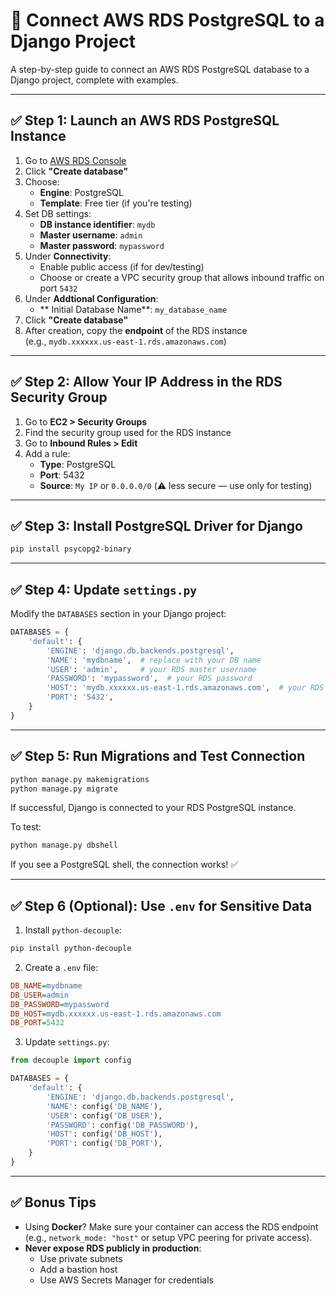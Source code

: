 # 🔗 Connect AWS RDS PostgreSQL to a Django Project

A step-by-step guide to connect an AWS RDS PostgreSQL database to a Django project, complete with examples.

---

## ✅ Step 1: Launch an AWS RDS PostgreSQL Instance

1. Go to [AWS RDS Console](https://console.aws.amazon.com/rds)
2. Click **"Create database"**
3. Choose:
   - **Engine**: PostgreSQL
   - **Template**: Free tier (if you're testing)
4. Set DB settings:
   - **DB instance identifier**: `mydb`
   - **Master username**: `admin`
   - **Master password**: `mypassword`
5. Under **Connectivity**:
   - Enable public access (if for dev/testing)
   - Choose or create a VPC security group that allows inbound traffic on port `5432`
6. Under **Addtional Configuration**:
   - ** Initial Database Name**: `my_database_name`
7. Click **"Create database"**
8. After creation, copy the **endpoint** of the RDS instance  
   (e.g., `mydb.xxxxxx.us-east-1.rds.amazonaws.com`)

---

## ✅ Step 2: Allow Your IP Address in the RDS Security Group

1. Go to **EC2 > Security Groups**
2. Find the security group used for the RDS instance
3. Go to **Inbound Rules > Edit**
4. Add a rule:
   - **Type**: PostgreSQL
   - **Port**: 5432
   - **Source**: `My IP` or `0.0.0.0/0` (⚠️ less secure — use only for testing)

---

## ✅ Step 3: Install PostgreSQL Driver for Django

```bash
pip install psycopg2-binary
```

---

## ✅ Step 4: Update `settings.py`

Modify the `DATABASES` section in your Django project:

```python
DATABASES = {
    'default': {
        'ENGINE': 'django.db.backends.postgresql',
        'NAME': 'mydbname',  # replace with your DB name
        'USER': 'admin',     # your RDS master username
        'PASSWORD': 'mypassword',  # your RDS password
        'HOST': 'mydb.xxxxxx.us-east-1.rds.amazonaws.com',  # your RDS endpoint
        'PORT': '5432',
    }
}
```

---

## ✅ Step 5: Run Migrations and Test Connection

```bash
python manage.py makemigrations
python manage.py migrate
```

If successful, Django is connected to your RDS PostgreSQL instance.

To test:

```bash
python manage.py dbshell
```

If you see a PostgreSQL shell, the connection works! ✅

---

## ✅ Step 6 (Optional): Use `.env` for Sensitive Data

1. Install `python-decouple`:

```bash
pip install python-decouple
```

2. Create a `.env` file:

```ini
DB_NAME=mydbname
DB_USER=admin
DB_PASSWORD=mypassword
DB_HOST=mydb.xxxxxx.us-east-1.rds.amazonaws.com
DB_PORT=5432
```

3. Update `settings.py`:

```python
from decouple import config

DATABASES = {
    'default': {
        'ENGINE': 'django.db.backends.postgresql',
        'NAME': config('DB_NAME'),
        'USER': config('DB_USER'),
        'PASSWORD': config('DB_PASSWORD'),
        'HOST': config('DB_HOST'),
        'PORT': config('DB_PORT'),
    }
}
```

---

## ✅ Bonus Tips

- Using **Docker**? Make sure your container can access the RDS endpoint (e.g., `network_mode: "host"` or setup VPC peering for private access).
- **Never expose RDS publicly in production**:
  - Use private subnets
  - Add a bastion host
  - Use AWS Secrets Manager for credentials
